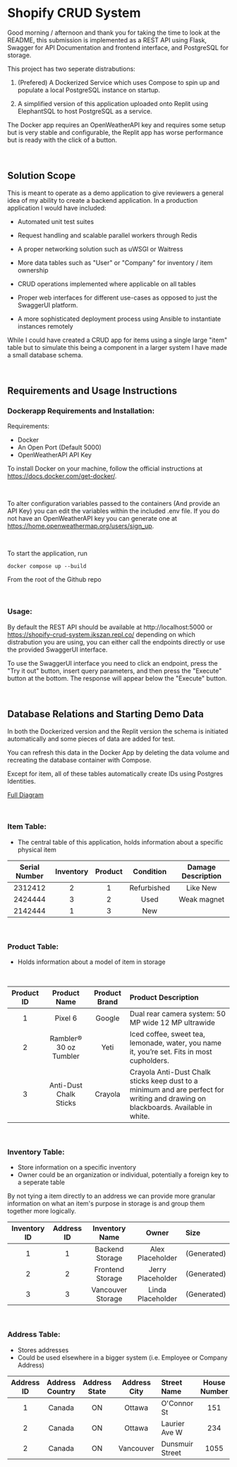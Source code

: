 
# Shopify CRUD System

Good morning / afternoon and thank you for taking the time to look at the README, this submission is implemented as a REST API using Flask, Swagger for API Documentation and frontend interface, and PostgreSQL for storage.

This project has two seperate distrabutions:

1. (Prefered) A Dockerized Service which uses Compose to spin up and populate a local PostgreSQL instance on startup.

2. A simplified version of this application uploaded onto Replit using ElephantSQL to host PostgreSQL as a service.

The Docker app requires an OpenWeatherAPI key and requires some setup but is very stable and configurable, the Replit app has worse performance but is ready with the click of a button.

<br />

## Solution Scope

This is meant to operate as a demo application to give reviewers a general idea of my ability to create a backend application. In a production application I would have included:

- Automated unit test suites

- Request handling and scalable parallel workers through Redis

- A proper networking solution such as uWSGI or Waitress

- More data tables such as "User" or "Company" for inventory / item ownership

- CRUD operations implemented where applicable on all tables

- Proper web interfaces for different use-cases as opposed to just the SwaggerUI platform.

- A more sophisticated deployment process using Ansible to instantiate instances remotely


While I could have created a CRUD app for items using a single large "item" table but to simulate this being a component in a larger system I have made a small database schema.

<br />

## Requirements and Usage Instructions

### **Dockerapp Requirements and Installation:**

Requirements:
- Docker
- An Open Port (Default 5000)
- OpenWeatherAPI API Key

To install Docker on your machine, follow the official instructions at https://docs.docker.com/get-docker/.

<br />

To alter configuration variables passed to the containers (And provide an API Key) you can edit the variables within the included .env file. If you do not have an OpenWeatherAPI key you can generate one at https://home.openweathermap.org/users/sign_up.

<br />

To start the application, run

    docker compose up --build

From the root of the Github repo

<br />

### **Usage:**
By default the REST API should be available at http://localhost:5000 or https://shopify-crud-system.jkszan.repl.co/ depending on which distrabution you are using, you can either call the endpoints directly or use the provided SwaggerUI interface.

To use the SwaggerUI interface you need to click an endpoint, press the "Try it out" button, insert query parameters, and then press the "Execute" button at the bottom. The response will appear below the "Execute" button.

<br />


## Database Relations and Starting Demo Data

In both the Dockerized version and the Replit version the schema is initiated automatically and some pieces of data are added for test.

You can refresh this data in the Docker App by deleting the data volume and recreating the database container with Compose.

Except for item, all of these tables automatically create IDs using Postgres Identities.

[Full Diagram](./DB_Diagram.pdf)


<br />

### **Item Table:**
- The central table of this application, holds information about a specific physical item

| Serial Number |  Inventory | Product | Condition | Damage Description |
| :---: | :---: | :---:| :---: | :---: |
| 2312412  	| 2 | 1 | Refurbished 	| Like New		|
| 2424444  	| 3 | 2 | Used 			| Weak magnet 	|
| 2142444 	| 1 | 3 | New 			| 				|

<br />

### **Product Table:**

- Holds information about a model of item in storage

<br />

| Product ID |  Product Name | Product Brand | Product Description |
| :-------------: |:-------------:| :-----:| :------------- |
| 1  	| Pixel 6 | Google | Dual rear camera system: 50 MP wide 12 MP ultrawide 	|
| 2 | Rambler® 30 oz Tumbler | Yeti | Iced coffee, sweet tea, lemonade, water, you name it, you’re set. Fits in most cupholders.|
| 3 | Anti-Dust Chalk Sticks | Crayola | Crayola Anti-Dust Chalk sticks keep dust to a minimum and are perfect for writing and drawing on blackboards. Available in white.|

<br />

### **Inventory Table:**

- Store information on a specific inventory
- Owner could be an organization or individual, potentially a foreign key to a seperate table

By not tying a item directly to an address we can provide more granular information on what an item's purpose in storage is and group them together more logically.

| Inventory ID | Address ID | Inventory Name | Owner | Size |
| :---: |:---:| :---:| :---: | :--- |
| 1 | 1 | Backend Storage | Alex Placeholder | (Generated)
| 2 | 2 | Frontend Storage | Jerry Placeholder | (Generated)
| 3 | 3 | Vancouver Storage | Linda Placeholder | (Generated)


<br />

### **Address Table:**

- Stores addresses
- Could be used elsewhere in a bigger system (i.e. Employee or Company Address)

| Address ID | Address Country | Address State | Address City | Street Name | House Number | Apt Specifier | Postal Code |
| :---: |:---:| :---:| :---: | :--- | :---: | :---: |:---: |
| 1 | Canada | ON | Ottawa | O'Connor St | 151 | | K2P 2L8 |
| 2 | Canada | ON | Ottawa | Laurier Ave W | 234 | #500 | K2P 2L8 |
| 2 | Canada | ON | Vancouver | Dunsmuir Street | 1055 | | V7X 1L3 |
